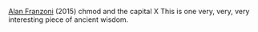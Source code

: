 
[Alan Franzoni](https://www.franzoni.eu/chmod-and-the-capital-x/)
(2015) chmod and the capital X
This is one very, very, very interesting piece of ancient wisdom.
